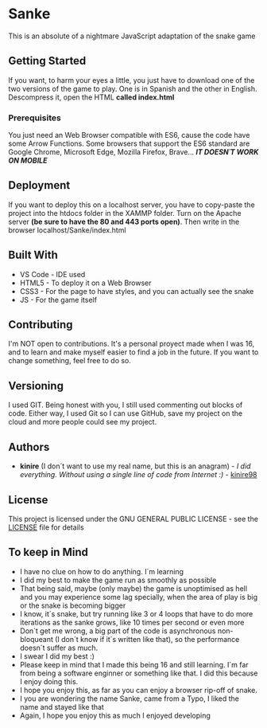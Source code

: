# Sanke

This is an absolute of a nightmare JavaScript adaptation of the snake game

## Getting Started

If you want, to harm your eyes a little, you just have to download one of the two versions of the game to play. One is in Spanish and the other in English. Descompress it, open the HTML **called index.html**

### Prerequisites

You just need an Web Browser compatible with ES6, cause the code have some Arrow Functions. Some browsers that support the ES6 standard are Google Chrome, Microsoft Edge, Mozilla Firefox, Brave... ***IT DOESN´T WORK ON MOBILE***

## Deployment

If you want to deploy this on a localhost server, you have to copy-paste the project into the htdocs folder in the XAMMP folder. Turn on the Apache server **(be sure to have the 80 and 443 ports open)**. Then write in the browser localhost/Sanke/index.html

## Built With

* VS Code - IDE used
* HTML5 - To deploy it on a Web Browser
* CSS3 - For the page to have styles, and you can actually see the snake
* JS - For the game itself

## Contributing

I'm NOT open to contributions. It's a personal proyect made when I was 16, and to learn and make myself easier to find a job in the future. If you want to change something, feel free to do so.

## Versioning

I used GIT. Being honest with you, I still used commenting out blocks of code. Either way, I used Git so I can use GitHub, save my project on the cloud and more people could see my project.

## Authors

* **kinire** (I don´t want to use my real name, but this is an anagram) - *I did everything. Without using a single line of code from Internet :)* - [kinire98](https://github.com/kinire98)


## License

This project is licensed under the GNU GENERAL PUBLIC LICENSE  - see the [LICENSE](LICENSE) file for details

## To keep in Mind

* I have no clue on how to do anything. I´m learning
* I did my best to make the game run as smoothly as possible
* That being said, maybe (only maybe) the game is unoptimised as hell and you may experience some lag specially, when the area of play is big or the snake is becoming bigger
* I know, it´s snake, but try running like 3 or 4 loops that have to do more iterations as the sanke grows, like 10 times per second or even more
* Don`t get me wrong, a big part of the code is asynchronous non-bloqueant (I don´t know if it´s written like that), so the performance doesn´t suffer as much.
* I swear I did my best :)
* Please keep in mind that I made this being 16 and still learning. I´m far from being a software enginner or something like that. I did this because I enjoy doing this.
* I hope you enjoy this, as far as you can enjoy a browser rip-off of snake.
* I you are wondering the name Sanke, came from a Typo, I liked the name and stayed like that
* Again, I hope you enjoy this as much I enjoyed developing
